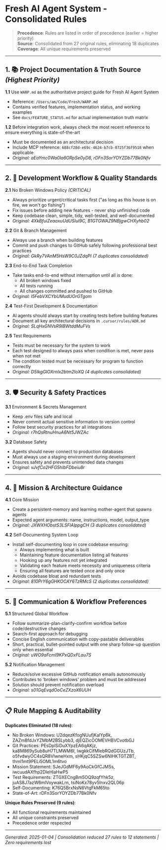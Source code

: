 # Fresh AI Agent System - Consolidated Rules

> **Precedence**: Rules are listed in order of precedence (earlier = higher priority)  
> **Source**: Consolidated from 27 original rules, eliminating 18 duplicates  
> **Coverage**: All unique requirements preserved

---

## 1. 📚 Project Documentation & Truth Source *(Highest Priority)*

**1.1** Use `WARP.md` as the authoritative project guide for Fresh AI Agent System
- Reference: `/Users/am/Code/Fresh/WARP.md`
- Contains verified features, implementation status, and working examples
- See `docs/FEATURE_STATUS.md` for actual implementation truth matrix

**1.2** Before integration work, always check the most recent reference to ensure everything is state-of-the-art
- Must be documented as an architectural decision
- Include MCP reference: `688cf28d-e69c-4624-b7cb-0725f36f9518` when applicable
- *Original: aEaYmc0Wa0la6ORpSe0yD8, rDFn3SorYOYZDb77Bk0Nfv*

---

## 2. 🚧 Development Workflow & Quality Standards

**2.1** No Broken Windows Policy *(CRITICAL)*
- Always prioritize urgent/critical tasks first ("as long as this house is on fire, we won't go fishing")
- Fix issues before adding new features - never ship unfinished code
- Keep codebase clean, simple, tidy, well-tested, and well-documented
- *Original: 4XkBfuiZeaaxuUdUSIuI9C, B1GTGWAZ9NBjgwCHXyhb02*

**2.2** Git & Branch Management
- Always use a branch when building features
- Commit and push changes to GitHub safely following professional best practices
- *Original: GkRy7VAnM5HsW9C0JZdqPI (7 duplicates consolidated)*

**2.3** End-to-End Task Completion
- Take tasks end-to-end without interruption until all is done:
  - All broken windows fixed
  - All tests running
  - All changes committed and pushed to GitHub
- *Original: I5FebVXCYbUMudUOrGTgom*

**2.4** Test-First Development & Documentation
- AI agents should always start by creating tests before building features
- Document all key architectural decisions in `.cursor/rules/ADR.md`
- *Original: SLqHxGNVsR9lBWtddMuFVs*

**2.5** Test Requirements
- Tests must be necessary for the system to work
- Each test designed to always pass when condition is met, never pass when not met
- The condition tested must be necessary for program to function correctly
- *Original: D5IkgGIOXrnIx2btm2IoXQ (4 duplicates consolidated)*

---

## 3. 🛡️ Security & Safety Practices

**3.1** Environment & Secrets Management
- Keep .env files safe and local
- Never commit actual sensitive information to version control
- Follow best security practices for all integrations
- *Original: r7hQsRtnuHnuA6Nt5JWZAc*

**3.2** Database Safety
- Agents should never connect to production databases
- Must always use a staging environment during development
- Ensures safety and prevents unintended data changes
- *Original: vJvfCo2HFG5hIbFDbeiu8r*

---

## 4. 🎯 Mission & Architecture Guidance

**4.1** Core Mission
- Create a persistent-memory and learning mother-agent that spawns agents
- Expected agent arguments: name, instructions, model, output_type
- *Original: JXWXHObstS3LSFlAlppgCH (3 duplicates consolidated)*

**4.2** Self-Documenting System Loop
- Install self-documenting loop in core codebase ensuring:
  - Always implementing what is built
  - Maintaining feature documentation listing all features
  - Hooking up any features not yet integrated
  - Validating each feature meets necessity and uniqueness criteria
  - Ensuring all features are tested once and only once
- Avoids codebase bloat and redundant tests
- *Original: 810PrY6gGHKOCAY6TzRMcS (2 duplicates consolidated)*

---

## 5. 📢 Communication & Workflow Preferences

**5.1** Structured Global Workflow
- Follow summarize-plan-clarify-confirm workflow before code/destructive changes
- Search-first approach for debugging
- Concise English communication with copy-pastable deliverables
- Short, practical, bullet-pointed output with one sharp follow-up question only when essential
- *Original: uWO9aFcmI9KPxQDxFLau7S*

**5.2** Notification Management
- Reduce/solve excessive GitHub notification emails autonomously
- Contributes to 'broken windows' problem and must be addressed
- Solution should prevent notification overload
- *Original: s01GqEvqdOoCeZXzoX6UUH*

---

## 📋 Rule Mapping & Auditability

**Duplicates Eliminated (18 rules)**:
- No Broken Windows: U2dqezKfogNUufjKalYp6k, ZAZm8fdJxYZMbM2BSLybb3, djEQZicOOMEVHBVCvotbGJ
- Git Practices: PEsDplSiDuXYpzEA6qAKjz, ka8M869ySub8uH7TLMWM6I, lwgkkCifMIebRQdGGUzJTb, o5fvdwyOC4sQR8VIwneHxm, sHKjqC5SZSw6NIHKTGTZBT, thmI1mt9PELi5OML1m6tvo
- Mission Statement: SJeJGdMF6y9AoCkGfCJMSs, iwcuudAXfhp2DleHlaHwP5
- Test Requirements: ZTGXECngBm5OQ9zqfYhk5z, juAS8J7azW6mlVoywakLrn, tsiNoKx78yv5Inxv2QL06p
- Self-Documenting: K76Q5BrxNsN6VtgFkM65to
- State-of-Art: rDFn3SorYOYZDb77Bk0Nfv

**Unique Rules Preserved (9 rules)**:
- All functional requirements maintained
- All unique constraints preserved
- Precedence order respected

---

*Generated: 2025-01-04 | Consolidation reduced 27 rules to 12 statements | Zero requirements lost*
